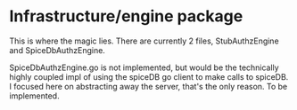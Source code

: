 # Infrastructure/engine package
This is where the magic lies. There are currently 2 files, StubAuthzEngine and SpiceDbAuthzEngine. 

SpiceDbAuthzEngine.go is not implemented, but would be the technically highly coupled impl of using the spiceDB go client to make calls to spiceDB. I focused here on abstracting away the server, that's the only reason. To be implemented.